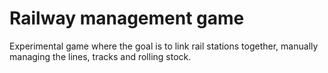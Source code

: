 # Railway management game

Experimental game where the goal is to link rail stations together, manually managing the lines, tracks and rolling stock.
